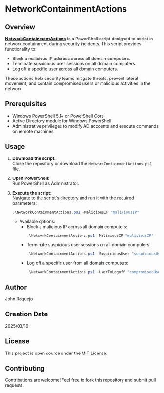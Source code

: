 # NetworkContainmentActions

## Overview

[**NetworkContainmentActions**](https://github.com/JohnRequejoLopez/PowershellUsefulScripts/tree/main/NetworkContainment/NetworkContainmentActions.ps1) is a PowerShell script designed to assist in network containment during security incidents. This script provides functionality to:

- Block a malicious IP address across all domain computers.
- Terminate suspicious user sessions on all domain computers.
- Log off a specific user across all domain computers.

These actions help security teams mitigate threats, prevent lateral movement, and contain compromised users or malicious activities in the network.

## Prerequisites

- Windows PowerShell 5.1+ or PowerShell Core  
- Active Directory module for Windows PowerShell  
- Administrative privileges to modify AD accounts and execute commands on remote machines

## Usage

1. **Download the script:**  
   Clone the repository or download the `NetworkContainmentActions.ps1` file.

2. **Open PowerShell:**  
   Run PowerShell as Administrator.

3. **Execute the script:**  
   Navigate to the script's directory and run it with the required parameters:

   ```powershell
   .\NetworkContainmentActions.ps1 -MaliciousIP "maliciousIP"
   ```

   - Available options:
      - Block a malicious IP across all domain computers:
          ```powershell
        .\NetworkContainmentActions.ps1 -MaliciousIP "maliciousIP"
          ```
      - Terminate suspicious user sessions on all domain computers:
          ```powershell
        .\NetworkContainmentActions.ps1 -SuspiciousUser "suspiciousUser"
          ````
      - Log off a specific user from all domain computers:
          ```powershell
        .\NetworkContainmentActions.ps1 -UserToLogoff "compromisedUser"
          ````

## Author

John Requejo

## Creation Date 

2025/03/16

## License

This project is open source under the [MIT License](https://opensource.org/licenses/MIT).


## Contributing

Contributions are welcome! Feel free to fork this repository and submit pull requests.

